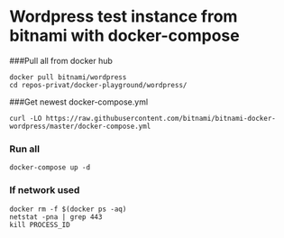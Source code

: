 # Wordpress test instance from bitnami with docker-compose

###Pull all from docker hub
```
docker pull bitnami/wordpress
cd repos-privat/docker-playground/wordpress/
```

###Get newest docker-compose.yml
```
curl -LO https://raw.githubusercontent.com/bitnami/bitnami-docker-wordpress/master/docker-compose.yml
```

### Run all
```
docker-compose up -d
```

### If network used

```
docker rm -f $(docker ps -aq)
netstat -pna | grep 443
kill PROCESS_ID
```